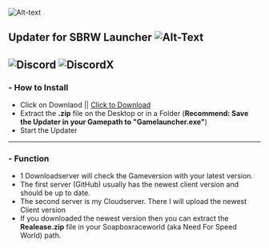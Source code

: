![Alt-text](https://madebyme.s-ul.eu/mXsWqHYJ)
## Updater for SBRW Launcher ![Alt-Text](https://img.shields.io/badge/version-1.3.0-BLUE) 
![Discord](https://img.shields.io/discord/351756216579522560?color=7289da&label=Join%20Discord&logo=Discord&style=for-the-badge)
![DiscordX](https://img.shields.io/discord/351756216579522560?color=7289da&label=Join%20Discord&logo=Discord&style=for-the-badge&link=https://discord.io/Nightclub)
--------
### - How to Install
- Click on Downlaod || [Click to Download](https://github.com/MauriceX24/SBRW-Updater/archive/master.zip)
- Extract the **.zip** file on the Desktop or in a Folder (**Recommend: Save the Updater in your Gamepath to "Gamelauncher.exe"**)
- Start the Updater
--------
### - Function
- 1 Downloadserver will check the Gameversion with your latest version.
- The first server (GitHub) usually has the newest client version and should be up to date.
- The second server is my Cloudserver. There I will upload the newest Client version
- If you downloaded the newest version then you can extract the **Realease.zip** file in your Soapboxraceworld (aka Need For Speed World)
path.

